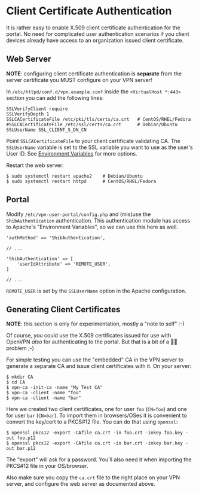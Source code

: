 # Client Certificate Authentication

It is rather easy to enable X.509 client certificate authentication for the 
portal. No need for complicated user authentication scenarios if you client
devices already have access to an organization issued client certificate.

## Web Server

**NOTE**: configuring client certificate authentication is **separate** from 
the server certificate you MUST configure on your VPN server!

In `/etc/httpd/conf.d/vpn.example.conf` inside the `<VirtualHost *:443>` 
section you can add the following lines:

    SSLVerifyClient require
    SSLVerifyDepth 1
    SSLCACertificateFile /etc/pki/tls/certs/ca.crt   # CentOS/RHEL/Fedora
    #SSLCACertificateFile /etc/ssl/certs/ca.crt      # Debian/Ubuntu
    SSLUserName SSL_CLIENT_S_DN_CN
    
Point `SSLCACertificateFile` to your client certificate validating CA. The 
`SSLUserName` variable is set to the SSL variable you want to use as the user's 
User ID. See 
[Environment Variables](https://httpd.apache.org/docs/2.4/mod/mod_ssl.html#envvars) 
for more options.

Restart the web server:

    $ sudo systemctl restart apache2    # Debian/Ubuntu
    $ sudo systemctl restart httpd      # CentOS/RHEL/Fedora

## Portal

Modify `/etc/vpn-user-portal/config.php` and (mis)use the `ShibAuthentication` 
authentication. This authentication module has access to Apache's "Environment 
Variables", so we can use this here as well.

    'authMethod' => 'ShibAuthentication',
    
    // ...
    
    'ShibAuthentication' => [
        'userIdAttribute' => 'REMOTE_USER',
    ]
    
    // ...
    
`REMOTE_USER` is set by the `SSLUserName` option in the Apache configuration.

## Generating Client Certificates

**NOTE**: this section is only for experimentation, mostly a "note to self" 
:-)

Of course, you could use the X.509 certificates issued for use with OpenVPN 
*also* for authenticating to the portal. But that is a bit of a 🐔🥚 problem 
;-)

For simple testing you can use the "embedded" CA in the VPN server to generate
a separate CA and issue client certificates with it. On your server:

    $ mkdir CA
    $ cd CA
    $ vpn-ca -init-ca -name "My Test CA"
    $ vpn-ca -client -name "foo"
    $ vpn-ca -client -name "bar"

Here we created two client certificates, one for user `foo` (`CN=foo`) and one 
for user `bar` (`CN=bar`). To import them in browsers/OSes it is convenient to 
convert the key/cert to a PKCS#12 file. You can do that using `openssl`:

    $ openssl pkcs12 -export -CAfile ca.crt -in foo.crt -inkey foo.key -out foo.p12
    $ openssl pkcs12 -export -CAfile ca.crt -in bar.crt -inkey bar.key -out bar.p12

The "export" will ask for a password. You'll also need it when importing the 
PKCS#12 file in your OS/browser.

Also make sure you copy the `ca.crt` file to the right place on your VPN 
server, and configure the web server as documented above.
